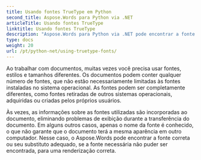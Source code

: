 ```yaml
---
title: Usando fontes TrueType em Python
second_title: Aspose.Words para Python via .NET
articleTitle: Usando fontes TrueType
linktitle: Usando fontes TrueType
description: "Aspose.Words para Python via .NET pode encontrar a fonte correta ou seu substituto adequado para a renderização correta do documento. Isso garante que a diferença entre o documento exibido e o original seja mínima quando não houver informações suficientes sobre uma fonte."
type: docs
weight: 20
url: /pt/python-net/using-truetype-fonts/
---
```


Ao trabalhar com documentos, muitas vezes você precisa usar fontes, estilos e tamanhos diferentes. Os documentos podem conter qualquer número de fontes, que não estão necessariamente limitadas às fontes instaladas no sistema operacional. As fontes podem ser completamente diferentes, como fontes retiradas de outros sistemas operacionais, adquiridas ou criadas pelos próprios usuários.

Às vezes, as informações sobre as fontes utilizadas são incorporadas ao documento, eliminando problemas de exibição durante a transferência do documento. Em alguns outros casos, apenas o nome da fonte é conhecido, o que não garante que o documento terá a mesma aparência em outro computador. Nesse caso, o Aspose.Words pode encontrar a fonte correta ou seu substituto adequado, se a fonte necessária não puder ser encontrada, para uma renderização correta.
